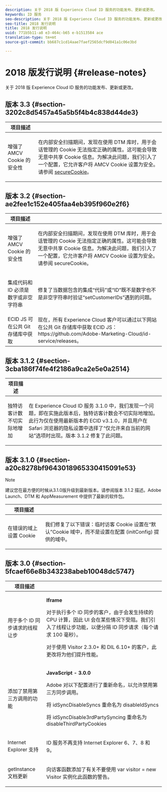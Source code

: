 ```yaml
---
description: 关于 2018 版 Experience Cloud ID 服务的功能发布、更新或更改。
keywords: ID 服务
seo-description: 关于 2018 版 Experience Cloud ID 服务的功能发布、更新或更改。
seo-title: 2018 发行说明
title: 2018 发行说明
uuid: 771b5b11-a8 e3-464c-b65 e-b1513584 ace
translation-type: tm+mt
source-git-commit: bb687c1cd14aae7faef2565dcf9d041a1c06e3bd

---
```



# 2018 版发行说明 {#release-notes}

关于 2018 版 Experience Cloud ID 服务的功能发布、更新或更改。

## 版本 3.3 {#section-3202c8d5457a45a5b5f4b4c838d44de3}

<table id="table_201417BD540E4EE69911AABE9BF77509"> 
 <thead> 
  <tr> 
   <th colname="col1" class="entry"> 项目描述 </th> 
   <th colname="col2" class="entry"> </th> 
  </tr>
 </thead>
 <tbody> 
  <tr> 
   <td colname="col1"> <p>增强了 AMCV Cookie 的安全性 </p> </td> 
   <td colname="col2"> <p>在内部安全扫描期间，发现在使用 DTM 库时，用于会话管理的 Cookie 无法指定正确的属性。这可能会导致无意中共享 Cookie 信息。为解决此问题，我们引入了一个配置，它允许客户将 AMCV Cookie 设置为安全。请参阅 <a href="https://marketing.adobe.com/resources/help/en_US/mcvid/mcvid-securecookie.html" format="https" scope="external">secureCookie</a>。 </p> </td> 
  </tr> 
 </tbody> 
</table>

## 版本 3.2 {#section-ae2fee1c152e405faa4eb395f960e2f6}

<table id="table_6546F5C74E4742E4B5E9793BCEAB66FA"> 
 <thead> 
  <tr> 
   <th colname="col1" class="entry"> 项目描述 </th> 
   <th colname="col2" class="entry"> </th> 
  </tr>
 </thead>
 <tbody> 
  <tr> 
   <td colname="col1"> <p>增强了 AMCV Cookie 的安全性 </p> </td> 
   <td colname="col2"> <p>在内部安全扫描期间，发现在使用 DTM 库时，用于会话管理的 Cookie 无法指定正确的属性。这可能会导致无意中共享 Cookie 信息。为解决此问题，我们引入了一个配置，它允许客户将 AMCV Cookie 设置为安全。请参阅 secureCookie。 </p> </td> 
  </tr> 
  <tr> 
   <td colname="col1"> <p>集成代码和 ID 必须是数字或非空字符串 </p> </td> 
   <td colname="col2"> <p>修复了当数据包含的集成“代码”或“ID”既不是数字也不是非空字符串时验证“setCustomerIDs”遇到的问题。 </p> </td> 
  </tr> 
  <tr> 
   <td colname="col1"> ECID JS 可在公共 Git 存储库中获取 </td> 
   <td colname="col2"> 现在，所有 Experience Cloud 客户可以通过以下网站在公共 Git 存储库中获取 ECID JS：https://github.com/Adobe-Marketing-Cloud/id-service/releases。 </td> 
  </tr> 
 </tbody> 
</table>

## 版本 3.1.2 {#section-3cba186f74fe4f2186a9ca2e5e0a2514}

<table id="table_9FA4E20C996746A2A4219C9A0F759AD1"> 
 <thead> 
  <tr> 
   <th colname="col1" class="entry"> 项目描述 </th> 
   <th colname="col2" class="entry"> </th> 
  </tr>
 </thead>
 <tbody> 
  <tr> 
   <td colname="col1"> <p>独特访客计数不切实际地增加 </p> </td> 
   <td colname="col2"> <p>在 Experience Cloud ID 服务 3.1.0 中，我们发现一个问题，即在实施此版本后，独特访客计数会不切实际地增加。此行为仅在使用最新版本的 ECID v3.1.0，并且用户在 Safari 浏览器的隐私设置中选择了“仅允许来自当前的网站”选项时出现。版本 3.1.2 修复了此问题。 </p> </td> 
  </tr> 
 </tbody> 
</table>

## 版本 3.1.0 {#section-a20c8278bf9643018965330415091e53}

>[!NOTE]
>
>建议您在最方便的时候从3.1.0版升级到最新版本。请参阅版本 3.1.2 描述。Adobe Launch、DTM 和 AppMeasurement 中提供了最新的软件包。

<table id="table_512039AFC4D34038B8F116B71EEEE7F6"> 
 <thead> 
  <tr> 
   <th colname="col1" class="entry"> 项目描述 </th> 
   <th colname="col2" class="entry"> </th> 
  </tr>
 </thead>
 <tbody> 
  <tr> 
   <td colname="col1"> <p>在错误的域上设置 Cookie </p> </td> 
   <td colname="col2"> <p>我们修复了以下错误：临时访客 Cookie 设置在“默认”Cookie 域中，而不是设置在配置 (initConfig) 提供的域中。 </p> </td> 
  </tr> 
 </tbody> 
</table>

## 版本 3.0 {#section-5fcaef66e8b343238abeb10048dc5747}

<table id="table_7E9224D6CC924A2DB5119171C9DC5443"> 
 <thead> 
  <tr> 
   <th colname="col1" class="entry"> 项目描述 </th> 
   <th colname="col2" class="entry"> </th> 
  </tr>
 </thead>
 <tbody> 
  <tr> 
   <td colname="col1"> <p>用于多个 ID 同步请求的线程让步 </p> </td> 
   <td colname="col2"> <p><b>Iframe</b> </p> <p>对于执行多个 ID 同步的客户，由于会发生持续的 CPU 计算，因此 UI 会在某些情况下受阻。我们引入了线程让步功能，以便分隔 ID 同步请求（每个请求 100 毫秒）。 </p> <p>对于使用 Visitor 2.3.0+ 和 DIL 6.10+ 的客户，此更改将为他们提升性能。 </p> </td> 
  </tr> 
  <tr> 
   <td colname="col1"> 添加了禁用第三方调用的功能 </td> 
   <td colname="col2"> <p><b>JavaScript - 3.0.0</b> </p> <p>Adobe 对以下配置进行了重新命名，以允许禁用第三方同步调用。 </p> <p>将 idSyncDisableSyncs 重命名为 disableIdSyncs </p> <p>将 idSyncDisable3rdPartySyncing 重命名为 disableThirdPartyCookies </p> </td> 
  </tr> 
  <tr> 
   <td colname="col1"> <p>Internet Explorer 支持 </p> </td> 
   <td colname="col2"> <p>ID 服务不再支持 Internet Explorer 6、7、8 和 9。 </p> </td> 
  </tr> 
  <tr> 
   <td colname="col1"> <p>getInstance 文档更新 </p> </td> 
   <td colname="col2"> <p>向访客函数添加了有关不要使用 var visitor = new Visitor 实例化此函数的警告。 </p> </td> 
  </tr> 
 </tbody> 
</table>

